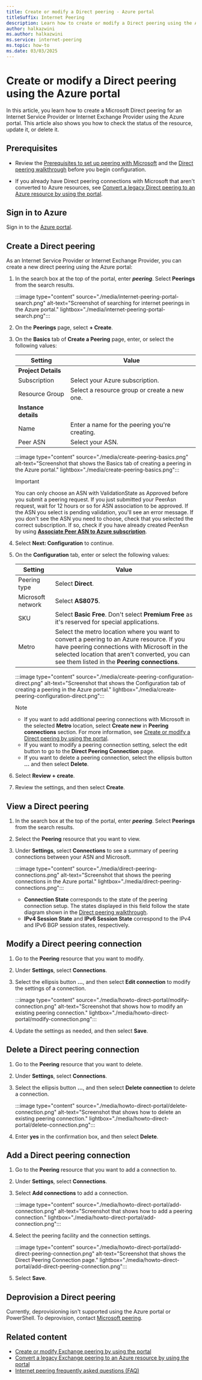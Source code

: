 ```yaml
---
title: Create or modify a Direct peering - Azure portal
titleSuffix: Internet Peering
description: Learn how to create or modify a Direct peering using the Azure portal.
author: halkazwini
ms.author: halkazwini
ms.service: internet-peering
ms.topic: how-to
ms.date: 03/03/2025
---
```


# Create or modify a Direct peering using the Azure portal

In this article, you learn how to create a Microsoft Direct peering for an Internet Service Provider or Internet Exchange Provider using the Azure portal. This article also shows you how to check the status of the resource, update it, or delete it.

## Prerequisites

- Review the [Prerequisites to set up peering with Microsoft](prerequisites.md) and the [Direct peering walkthrough](walkthrough-direct-all.md) before you begin configuration.

- If you already have Direct peering connections with Microsoft that aren't converted to Azure resources, see [Convert a legacy Direct peering to an Azure resource by using the portal](howto-legacy-direct-portal.md).

## Sign in to Azure

Sign in to the [Azure portal](https://portal.azure.com).

## Create a Direct peering

As an Internet Service Provider or Internet Exchange Provider, you can create a new direct peering using the Azure portal:

1. In the search box at the top of the portal, enter ***peering***. Select **Peerings** from the search results.

    :::image type="content" source="./media/internet-peering-portal-search.png" alt-text="Screenshot of searching for internet peerings in the Azure portal." lightbox="./media/internet-peering-portal-search.png":::

1. On the **Peerings** page, select **+ Create**.

1. On the **Basics** tab of **Create a Peering** page, enter, or select the following values:

    | Setting | Value |
    | --- | --- |
    | **Project Details** |  |
    | Subscription | Select your Azure subscription. |
    | Resource Group | Select a resource group or create a new one. |
    | **Instance details** |  |
    | Name | Enter a name for the peering you're creating. |
    | Peer ASN | Select your ASN. |

    :::image type="content" source="./media/create-peering-basics.png" alt-text="Screenshot that shows the Basics tab of creating a peering in the Azure portal." lightbox="./media/create-peering-basics.png":::

    >[!IMPORTANT]
    >You can only choose an ASN with ValidationState as Approved before you submit a peering request. If you just submitted your PeerAsn request, wait for 12 hours or so for ASN association to be approved. If the ASN you select is pending validation, you'll see an error message. If you don't see the ASN you need to choose, check that you selected the correct subscription. If so, check if you have already created PeerAsn by using **[Associate Peer ASN to Azure subscription](https://go.microsoft.com/fwlink/?linkid=2129592)**.

1. Select **Next: Configuration** to continue.

1. On the **Configuration** tab, enter or select the following values:

    | Setting | Value |
    | --- | --- |
    | Peering type | Select **Direct**. |
    | Microsoft network | Select **AS8075**. |
    | SKU | Select **Basic Free**. Don't select **Premium Free** as it's reserved for special applications. |
    | Metro | Select the metro location where you want to convert a peering to an Azure resource. If you have peering connections with Microsoft in the selected location that aren't converted, you can see them listed in the **Peering connections**. |

    :::image type="content" source="./media/create-peering-configuration-direct.png" alt-text="Screenshot that shows the Configuration tab of creating a peering in the Azure portal." lightbox="./media/create-peering-configuration-direct.png":::

    > [!NOTE]
    > - If you want to add additional peering connections with Microsoft in the selected **Metro** location, select **Create new** in **Peering connections** section. For more information, see [Create or modify a Direct peering by using the portal](howto-direct-portal.md).
    > - If you want to modify a peering connection setting, select the edit button to go to the **Direct Peering Connection** page.
    > - If you want to delete a peering connection, select the ellipsis button **...** and then select **Delete**.

1. Select **Review + create**. 

1. Review the settings, and then select **Create**.

## View a Direct peering

1. In the search box at the top of the portal, enter ***peering***. Select **Peerings** from the search results.

1. Select the **Peering** resource that you want to view.

1. Under **Settings**, select **Connections** to see a summary of peering connections between your ASN and Microsoft.

    :::image type="content" source="./media/direct-peering-connections.png" alt-text="Screenshot that shows the peering connections in the Azure portal." lightbox="./media/direct-peering-connections.png":::

    - **Connection State** corresponds to the state of the peering connection setup. The states displayed in this field follow the state diagram shown in the [Direct peering walkthrough](walkthrough-direct-all.md).
    - **IPv4 Session State** and **IPv6 Session State** correspond to the IPv4 and IPv6 BGP session states, respectively.

## Modify a Direct peering connection

1. Go to the **Peering** resource that you want to modify.

1. Under **Settings**, select **Connections**.

1. Select the ellipsis button **...**, and then select **Edit connection** to modify the settings of a connection. 

    :::image type="content" source="./media/howto-direct-portal/modify-connection.png" alt-text="Screenshot that shows how to modify an existing peering connection." lightbox="./media/howto-direct-portal/modify-connection.png":::

1. Update the settings as needed, and then select **Save**.

## Delete a Direct peering connection

1. Go to the **Peering** resource that you want to delete.

1. Under **Settings**, select **Connections**.

1. Select the ellipsis button **...**, and then select **Delete connection** to delete a connection. 

    :::image type="content" source="./media/howto-direct-portal/delete-connection.png" alt-text="Screenshot that shows how to delete an existing peering connection." lightbox="./media/howto-direct-portal/delete-connection.png":::

1. Enter **yes** in the confirmation box, and then select **Delete**.

## Add a Direct peering connection

1. Go to the **Peering** resource that you want to add a connection to.

1. Under **Settings**, select **Connections**.

1. Select **Add connections** to add a connection. 

    :::image type="content" source="./media/howto-direct-portal/add-connection.png" alt-text="Screenshot that shows how to add a peering connection." lightbox="./media/howto-direct-portal/add-connection.png":::

1. Select the peering facility and the connection settings.

    :::image type="content" source="./media/howto-direct-portal/add-direct-peering-connection.png" alt-text="Screenshot that shows the Direct Peering Connection page." lightbox="./media/howto-direct-portal/add-direct-peering-connection.png":::

1. Select **Save**.

## Deprovision a Direct peering

Currently, deprovisioning isn't supported using the Azure portal or PowerShell. To deprovision, contact [Microsoft peering](mailto:peeringexperience@microsoft.com).

## Related content

- [Create or modify Exchange peering by using the portal](howto-exchange-portal.md)
- [Convert a legacy Exchange peering to an Azure resource by using the portal](howto-legacy-exchange-portal.md)
- [Internet peering frequently asked questions (FAQ)](faqs.md)
